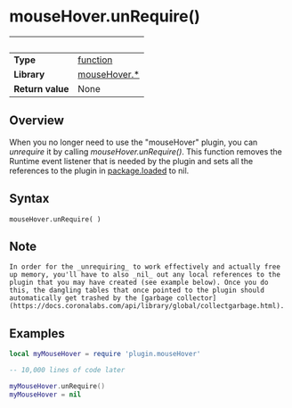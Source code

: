 # mouseHover.unRequire()

|                      | &nbsp; 
| -------------------- | ---------------------------------------------------------------
| __Type__             | [function](http://docs.coronalabs.com/api/type/Function.html)
| __Library__          | [mouseHover.*](Readme.markdown)
| __Return value__     | None



## Overview

When you no longer need to use the "mouseHover" plugin, you can _unrequire_ it by calling _mouseHover.unRequire()_. This function removes the Runtime event listener that is needed by the plugin and sets all the references to the plugin in [package.loaded](https://docs.coronalabs.com/api/library/package/loaded.html) to nil.



## Syntax

	mouseHover.unRequire( )


## Note

	In order for the _unrequiring_ to work effectively and actually free up memory, you'll have to also _nil_ out any local references to the plugin that you may have created (see example below). Once you do this, the dangling tables that once pointed to the plugin should automatically get trashed by the [garbage collector](https://docs.coronalabs.com/api/library/global/collectgarbage.html). 

## Examples

``````lua
local myMouseHover = require 'plugin.mouseHover'

-- 10,000 lines of code later

myMouseHover.unRequire()
myMouseHover = nil

``````
